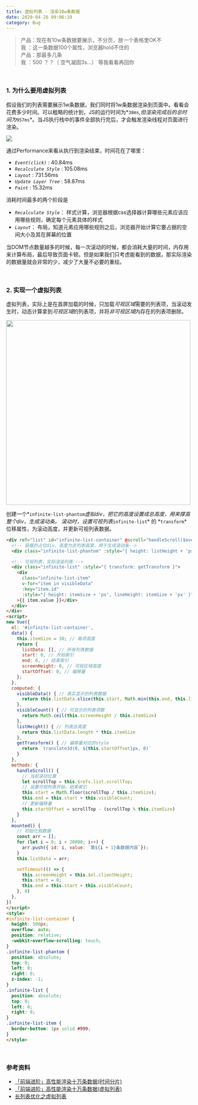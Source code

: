 ```yaml
---
title: 虚拟列表 - 渲染10w条数据
date: 2020-04-26 09:06:19
category: Bug
---
```

> 产品：现在有10w条数据要展示，不分页，放一个表格里OK不 <br/>我  ：这一条数据100个属性，浏览器hold不住的 <br/>产品：那最多几条 <br/>我  ：500 ？？（ 空气凝固3s...） 等我看看再回你



<br/>

### 1. 为什么要用虚拟列表
假设我们的列表需要展示1w条数据，我们同时将1w条数据渲染到页面中。看看会花费多少时间。可以粗略的统计到，JS的运行时间为*`38ms`*,但渲染完成后的总时间为*`957ms`*。当JS执行栈中的事件全部执行完后，才会触发渲染线程对页面进行渲染。

<img src="2.png">

通过Performance来看从执行到渲染结束，时间花在了哪里：
- *`Event(click)`* : 40.84ms
- *`Recalculate Style`* : 105.08ms
- *`Layout`* : 731.56ms
- *`Update Layer Tree`* : 58.87ms
- *`Paint`* : 15.32ms

消耗时间最多的两个阶段是
- *`Recalculate Style`*： 样式计算，浏览器根据css选择器计算哪些元素应该应用哪些规则，确定每个元素具体的样式
- *`Layout`*： 布局，知道元素应用哪些规则之后，浏览器开始计算它要占据的空间大小及其在屏幕的位置

当DOM节点数量越多的时候，每一次滚动的时候，都会消耗大量的时间，内存用来计算布局，最后导致页面卡顿。但是如果我们只考虑能看到的数据，那实际渲染的数据量就会非常的少，减少了大量不必要的重绘。



<br/>

### 2. 实现一个虚拟列表
虚拟列表，实际上是在首屏加载的时候，只加载*可视区域*需要的列表项，当滚动发生时，动态计算拿到*可视区域*的列表项，并将*非可视区域*内存在的列表项删除。

<img src="3.png" style="width:500px" />

创建一个*`infinite-list-phantom`*虚拟div，把它的高度设置成总高度，用来撑高整个div，生成滚动条。
滚动时，设置可视列表*`infinite-list`* 的 *`transform`*位移属性，为滚动高度，并更新可视列表数据。

```html
<div ref="list" id="infinite-list-container" @scroll="handleScroll($event)">
  <!-- 容器的占位div，高度为总列表高度，用于生成滚动条-->
  <div class="infinite-list-phantom" :style="{ height: listHeight + 'px' }"></div>

  <!-- 可视列表，实际渲染列表 -->
  <div class="infinite-list" :style="{ transform: getTransform }">
    <div 
      class="infinite-list-item"
      v-for="item in visibleData"
      :key="item.id"
      :style="{ height: itemSize + 'px', lineHeight: itemSize + 'px' }"
    >{{ item.value }}</div>
  </div>
</div>
<script>
new Vue({
  el: '#infinite-list-container',
  data() {
    this.itemSize = 30; // 每项高度
    return {
      listData: [], // 所有列表数据
      start: 0, // 开始索引
      end: 0, // 结束索引
      screenHeight: 0, // 可视区域高度
      startOffset: 0, // 偏移量
    };
  },
  computed: {
    visibleData() { // 真实显示的列表数据
      return this.listData.slice(this.start, Math.min(this.end, this.listData.length))
    },
    visibleCount() { // 可显示的列表项数
      return Math.ceil(this.screenHeight / this.itemSize)
    },
    listHeight() { // 列表总高度
      return this.listData.length * this.itemSize
    },
    getTransform() { // 偏移量对应的style
      return `translate3d(0, ${this.startOffset}px, 0)`
    }
  },
  methods: {
    handleScroll() {
      // 当前滚动位置
      let scrollTop = this.$refs.list.scrollTop;
      // 设置可视列表开始，结束索引
      this.start = Math.floor(scrollTop / this.itemSize);
      this.end = this.start + this.visibleCount;
      // 更新偏移量
      this.startOffset = scrollTop - (scrollTop % this.itemSize)
    }
  },
  mounted() {
    // 初始化假数据
    const arr = [];
    for (let i = 0; i < 20000; i++) {
      arr.push({ id: i, value: `第${i + 1}条数据内容`});
    }
    this.listData = arr;

    setTimeout(() => {
      this.screenHeight = this.$el.clientHeight;
      this.start = 0;
      this.end = this.start + this.visibleCount;
    }, 0)
  },
})
</script>
<style>
#infinite-list-container {
  height: 500px;
  overflow: auto;
  position: relative;
  -webkit-overflow-scrolling: touch;
}
.infinite-list-phantom {
  position: absolute;
  top: 0;
  left: 0;
  right: 0;
  z-index: -1;
}
.infinite-list {
  position: absolute;
  top: 0;
  left: 0;
  right: 0;
}
.infinite-list-item {
  border-bottom: 1px solid #999;
}
</style>
```


<br/>

### 参考资料
- [「前端进阶」高性能渲染十万条数据(时间分片)](https://juejin.im/post/5d76f469f265da039a28aff7)
- [「前端进阶」高性能渲染十万条数据(虚拟列表)](https://juejin.im/post/5db684ddf265da4d495c40e5)
- [长列表优化之虚拟列表](https://juejin.im/post/5ce75d205188252dc544e7fd)